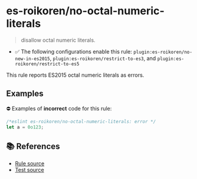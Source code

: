 # es-roikoren/no-octal-numeric-literals
> disallow octal numeric literals.

- ✅ The following configurations enable this rule: `plugin:es-roikoren/no-new-in-es2015`, `plugin:es-roikoren/restrict-to-es3`, and `plugin:es-roikoren/restrict-to-es5`

This rule reports ES2015 octal numeric literals as errors.

## Examples

⛔ Examples of **incorrect** code for this rule:

```js
/*eslint es-roikoren/no-octal-numeric-literals: error */
let a = 0o123;
```

## 📚 References

- [Rule source](https://github.com/roikoren755/eslint-plugin-es/blob/v2.0.5/src/rules/no-octal-numeric-literals.ts)
- [Test source](https://github.com/roikoren755/eslint-plugin-es/blob/v2.0.5/tests/src/rules/no-octal-numeric-literals.ts)
